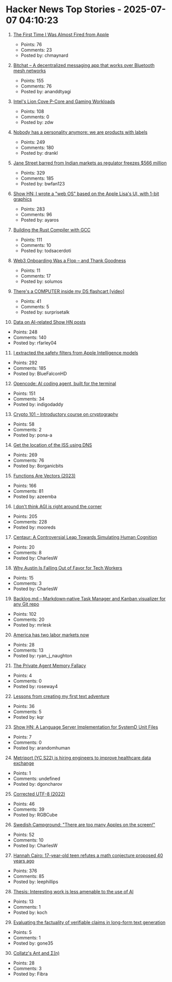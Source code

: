 # Hacker News Top Stories - 2025-07-07 04:10:23

1. [The First Time I Was Almost Fired from Apple](https://www.engineersneedart.com/blog/almostfired/almostfired.html)
   - Points: 76
   - Comments: 23
   - Posted by: chmaynard

2. [Bitchat – A decentralized messaging app that works over Bluetooth mesh networks](https://github.com/jackjackbits/bitchat)
   - Points: 155
   - Comments: 76
   - Posted by: ananddtyagi

3. [Intel's Lion Cove P-Core and Gaming Workloads](https://chipsandcheese.com/p/intels-lion-cove-p-core-and-gaming)
   - Points: 108
   - Comments: 0
   - Posted by: zdw

4. [Nobody has a personality anymore: we are products with labels](https://www.freyaindia.co.uk/p/nobody-has-a-personality-anymore)
   - Points: 249
   - Comments: 180
   - Posted by: drankl

5. [Jane Street barred from Indian markets as regulator freezes $566 million](https://www.cnbc.com/2025/07/04/indian-regulator-bars-us-trading-firm-jane-street-from-accessing-securities-market.html)
   - Points: 329
   - Comments: 185
   - Posted by: bwfan123

6. [Show HN: I wrote a "web OS" based on the Apple Lisa's UI, with 1-bit graphics](https://alpha.lisagui.com/)
   - Points: 283
   - Comments: 96
   - Posted by: ayaros

7. [Building the Rust Compiler with GCC](https://fractalfir.github.io/generated_html/cg_gcc_bootstrap.html)
   - Points: 111
   - Comments: 10
   - Posted by: todsacerdoti

8. [Web3 Onboarding Was a Flop – and Thank Goodness](https://tomhadley.link/blog/web3-onboarding-flop)
   - Points: 11
   - Comments: 17
   - Posted by: solumos

9. [There's a COMPUTER inside my DS flashcart [video]](https://www.youtube.com/watch?v=uq0pJmd7GAA)
   - Points: 41
   - Comments: 5
   - Posted by: surprisetalk

10. [Data on AI-related Show HN posts](https://ryanfarley.co/ai-show-hn-data/)
   - Points: 248
   - Comments: 140
   - Posted by: rfarley04

11. [I extracted the safety filters from Apple Intelligence models](https://github.com/BlueFalconHD/apple_generative_model_safety_decrypted)
   - Points: 292
   - Comments: 185
   - Posted by: BlueFalconHD

12. [Opencode: AI coding agent, built for the terminal](https://github.com/sst/opencode)
   - Points: 151
   - Comments: 34
   - Posted by: indigodaddy

13. [Crypto 101 – Introductory course on cryptography](https://www.crypto101.io/)
   - Points: 58
   - Comments: 2
   - Posted by: pona-a

14. [Get the location of the ISS using DNS](https://shkspr.mobi/blog/2025/07/get-the-location-of-the-iss-using-dns/)
   - Points: 269
   - Comments: 76
   - Posted by: 8organicbits

15. [Functions Are Vectors (2023)](https://thenumb.at/Functions-are-Vectors/)
   - Points: 166
   - Comments: 81
   - Posted by: azeemba

16. [I don't think AGI is right around the corner](https://www.dwarkesh.com/p/timelines-june-2025)
   - Points: 205
   - Comments: 228
   - Posted by: mooreds

17. [Centaur: A Controversial Leap Towards Simulating Human Cognition](https://insidescientific.com/centaur-a-controversial-leap-towards-simulating-human-cognition/)
   - Points: 20
   - Comments: 8
   - Posted by: CharlesW

18. [Why Austin Is Falling Out of Favor for Tech Workers](https://www.wsj.com/podcasts/tech-news-briefing/why-austin-is-falling-out-of-favor-for-tech-workers/8bc9e026-76ef-46c8-933e-ec6901b3eb38)
   - Points: 15
   - Comments: 3
   - Posted by: CharlesW

19. [Backlog.md – Markdown‑native Task Manager and Kanban visualizer for any Git repo](https://github.com/MrLesk/Backlog.md)
   - Points: 102
   - Comments: 20
   - Posted by: mrlesk

20. [America has two labor markets now](https://www.axios.com/2025/07/06/unemployment-job-market-education-health-care)
   - Points: 28
   - Comments: 13
   - Posted by: ryan_j_naughton

21. [The Private Agent Memory Fallacy](https://blog.getzep.com/the-ai-memory-wallet-fallacy/)
   - Points: 4
   - Comments: 0
   - Posted by: roseway4

22. [Lessons from creating my first text adventure](https://entropicthoughts.com/lessons-from-creating-first-text-adventure)
   - Points: 36
   - Comments: 5
   - Posted by: kqr

23. [Show HN: A Language Server Implementation for SystemD Unit Files](https://github.com/JFryy/systemd-lsp)
   - Points: 7
   - Comments: 0
   - Posted by: arandomhuman

24. [Metriport (YC S22) is hiring engineers to improve healthcare data exchange](https://www.ycombinator.com/companies/metriport/jobs/Rn2Je8M-software-engineer)
   - Points: 1
   - Comments: undefined
   - Posted by: dgoncharov

25. [Corrected UTF-8 (2022)](https://www.owlfolio.org/development/corrected-utf-8/)
   - Points: 46
   - Comments: 39
   - Posted by: RGBCube

26. [Swedish Campground: "There are too many Apples on the screen!"](https://www.folklore.org/Swedish_Campground.html)
   - Points: 52
   - Comments: 10
   - Posted by: CharlesW

27. [Hannah Cairo: 17-year-old teen refutes a math conjecture proposed 40 years ago](https://english.elpais.com/science-tech/2025-07-01/a-17-year-old-teen-refutes-a-mathematical-conjecture-proposed-40-years-ago.html)
   - Points: 376
   - Comments: 85
   - Posted by: leephillips

28. [Thesis: Interesting work is less amenable to the use of AI](https://remark.ing/rob/rob/Thesis-interesting-work-ie)
   - Points: 13
   - Comments: 1
   - Posted by: koch

29. [Evaluating the factuality of verifiable claims in long-form text generation](https://aclanthology.org/2024.findings-emnlp.552/)
   - Points: 5
   - Comments: 1
   - Posted by: gone35

30. [Collatz's Ant and Σ(n)](https://gbragafibra.github.io/2025/07/06/collatz_ant5.html)
   - Points: 28
   - Comments: 3
   - Posted by: Fibra

